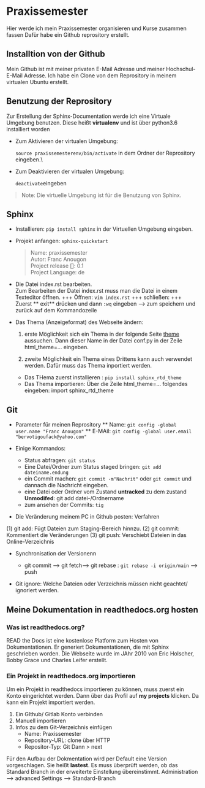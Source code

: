 # Praxissemester
Hier werde ich mein Praxissemester organisieren und Kurse zusammen fassen
Dafür habe ein Github reprository erstellt.

## Installtion von der Github

Mein Github ist mit meiner privaten E-Mail Adresse und meiner Hochschul-E-Mail Adresse.
Ich habe ein Clone von dem Reprository in meinem virtualen Ubuntu erstellt.

## Benutzung der Reprository

Zur Erstellung der Sphinx-Documentation werde ich eine Virtuale Umgebung benutzen.
Diese heißt **virtualenv** und ist über python3.6 installiert worden
* Zum Aktivieren der virtualen Umgebung:

    `source praxissemesterenv/bin/activate` in dem Ordner der Reprository eingeben.\
* Zum Deaktivieren der virtualen Umgebung:

    `deactivate`eingeben
> Note: Die virtuelle Umgebung ist für die Benutzung von Sphinx. 

## Sphinx

* Installieren:
    `pip install sphinx` in der Virtuellen Umgebung eingeben. 

* Projekt anfangen:
    `sphinx-quickstart`
    > Name: praxissemester\
    > Autor: Franc Anougon\
    > Project release []: 0.1\
    > Project Language: de

* Die Datei index.rst bearbeiten.\
    Zum Bearbeiten der Datei index.rst muss man die Datei in einem Texteditor öffnen.
    +++ Öffnen: `vim index.rst`
    +++ schließen: 
    +++ Zuerst ** exit** drücken und dann `:wq` eingeben --> zum speichern und zurück auf dem Kommandozeile

* Das Thema (Anzeigeformat) des Webseite ändern:

    1. erste Möglichkeit
    sich ein Thema in der folgende Seite  [theme](https://www.sphinx-doc.org/en/master/usage/theming.html) aussuchen. Dann dieser Name in der Datei conf.py in der Zeile html_theme=... eingeben. 

    2. zweite Möglichkeit 
    ein Thema eines Drittens kann auch verwendet werden. Dafür muss das Thema inportiert werden.
    * Das THema zuerst installieren : `pip install sphinx_rtd_theme`
    * Das Thema importieren: Über die Zeile  html_theme=... folgendes eingeben: import sphinx_rtd_theme 

## Git

* Parameter für meinen Reprository
  ** Name: `git config -global user.name "Franc Anougon"`
  ** E-MAil: `git config -global user.email "bervotigoufack@yahoo.com"`

* Einige Kommandos: 
    + Status abfragen: `git status`
    + Eine Datei/Ordner zum Status staged bringen: `git add dateiname.endung`
    + ein Commit machen: `git commit -m"Nachrit"` oder `git commit` und dannach die Nachricht eingeben.
    + eine Datei oder Ordner vom Zustand **untracked** zu dem zustand **Unmodifed**: git add datei-/Ordnername
    + zum ansehen der Commits: `tig`

* Die Veränderung meinem PC in Github posten: Verfahren

(1) git add: Fügt Dateien zum Staging-Bereich hinnzu.
(2) git commit: Kommentiert die Veränderungen 
(3) git push: Verschiebt Dateien in das Online-Verzeichnis

* Synchronisation der Versionenn

  - git commit --> git fetch--> git rebase : `git rebase -i origin/main` --> push

* Git ignore: Welche Dateien oder Verzeichnis müssen nicht geachtet/ ignoriert werden.




## Meine Dokumentation in readthedocs.org hosten

### Was ist readthedocs.org?

READ the Docs ist eine kostenlose Platform zum Hosten von Dokumentationen. Er generiert Dokumentationen, die mit Sphinx geschrieben worden. Die Webseite wurde im JAhr 2010 von Eric Holscher, Bobby Grace und Charles Leifer erstellt. 

### Ein Projekt in readthedocs.org importieren

Um ein Projekt in readthedocs importieren zu können, muss zuerst ein Konto eingerichtet werden. Dann über das Profil auf **my projects** klicken. Da kann ein Projekt importiert werden. 

1. Ein GIthub/ Gitlab Konto verbinden
2. Manuell importieren
3. Infos zu dem Git-Verzeichnis einfügen
    * Name: Praxissemester 
    * Repository-URL: clone über HTTP
    * Repositor-Typ: Git
Dann > next

Für den Aufbau der Dokmentation wird per Default eine Version vorgeschlagen. Sie heißt **lastest**. Es muss überprüft werden, ob das Standard Branch in der erweiterte Einstellung übereinstimmt. 
Administration --> advanced Settings --> Standard-Branch

